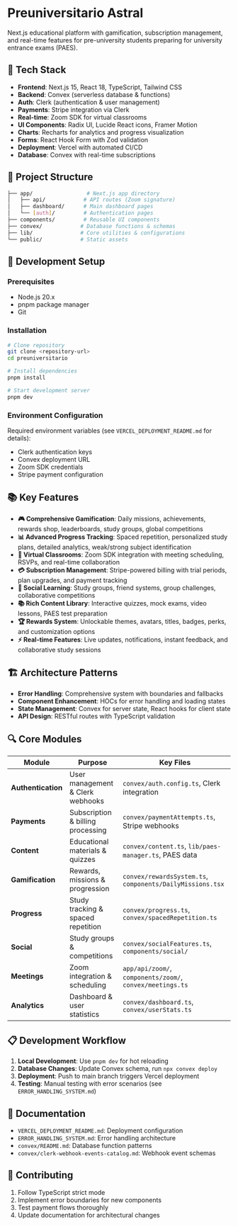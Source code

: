 # Preuniversitario Astral

Next.js educational platform with gamification, subscription management, and real-time features
for pre-university students preparing for university entrance exams (PAES).

## 🚀 Tech Stack

- **Frontend**: Next.js 15, React 18, TypeScript, Tailwind CSS
- **Backend**: Convex (serverless database & functions)
- **Auth**: Clerk (authentication & user management)
- **Payments**: Stripe integration via Clerk
- **Real-time**: Zoom SDK for virtual classrooms
- **UI Components**: Radix UI, Lucide React icons, Framer Motion
- **Charts**: Recharts for analytics and progress visualization
- **Forms**: React Hook Form with Zod validation
- **Deployment**: Vercel with automated CI/CD
- **Database**: Convex with real-time subscriptions

## 📁 Project Structure

```bash
├── app/                 # Next.js app directory
│   ├── api/            # API routes (Zoom signature)
│   ├── dashboard/      # Main dashboard pages
│   └── [auth]/         # Authentication pages
├── components/         # Reusable UI components
├── convex/            # Database functions & schemas
├── lib/               # Core utilities & configurations
└── public/            # Static assets
```

## 🔧 Development Setup

### Prerequisites

- Node.js 20.x
- pnpm package manager
- Git

### Installation

```bash
# Clone repository
git clone <repository-url>
cd preuniversitario

# Install dependencies
pnpm install

# Start development server
pnpm dev
```


### Environment Configuration

Required environment variables (see `VERCEL_DEPLOYMENT_README.md` for details):

- Clerk authentication keys
- Convex deployment URL
- Zoom SDK credentials
- Stripe payment configuration

## 📚 Key Features

- **🎮 Comprehensive Gamification**: Daily missions, achievements, rewards shop, leaderboards, study groups, global competitions
- **📊 Advanced Progress Tracking**: Spaced repetition, personalized study plans, detailed analytics,
  weak/strong subject identification
- **🎥 Virtual Classrooms**: Zoom SDK integration with meeting scheduling, RSVPs, and real-time collaboration
- **💳 Subscription Management**: Stripe-powered billing with trial periods, plan upgrades, and payment tracking
- **👥 Social Learning**: Study groups, friend systems, group challenges, collaborative competitions
- **📚 Rich Content Library**: Interactive quizzes, mock exams, video lessons, PAES test preparation
- **🏆 Rewards System**: Unlockable themes, avatars, titles, badges, perks, and customization options
- **⚡ Real-time Features**: Live updates, notifications, instant feedback, and collaborative study sessions

## 🏗️ Architecture Patterns

- **Error Handling**: Comprehensive system with boundaries and fallbacks
- **Component Enhancement**: HOCs for error handling and loading states
- **State Management**: Convex for server state, React hooks for client state
- **API Design**: RESTful routes with TypeScript validation

## 🔍 Core Modules

| Module | Purpose | Key Files |
|--------|---------|-----------|
| **Authentication** | User management & Clerk webhooks | `convex/auth.config.ts`, Clerk integration |
| **Payments** | Subscription & billing processing | `convex/paymentAttempts.ts`, Stripe webhooks |
| **Content** | Educational materials & quizzes | `convex/content.ts`, `lib/paes-manager.ts`, PAES data |
| **Gamification** | Rewards, missions & progression | `convex/rewardsSystem.ts`, `components/DailyMissions.tsx` |
| **Progress** | Study tracking & spaced repetition | `convex/progress.ts`, `convex/spacedRepetition.ts` |
| **Social** | Study groups & competitions | `convex/socialFeatures.ts`, `components/social/` |
| **Meetings** | Zoom integration & scheduling | `app/api/zoom/`, `components/zoom/`, `convex/meetings.ts` |
| **Analytics** | Dashboard & user statistics | `convex/dashboard.ts`, `convex/userStats.ts` |

## 📋 Development Workflow

1. **Local Development**: Use `pnpm dev` for hot reloading
2. **Database Changes**: Update Convex schema, run `npx convex deploy`
3. **Deployment**: Push to main branch triggers Vercel deployment
4. **Testing**: Manual testing with error scenarios (see `ERROR_HANDLING_SYSTEM.md`)

## 📖 Documentation

- `VERCEL_DEPLOYMENT_README.md`: Deployment configuration
- `ERROR_HANDLING_SYSTEM.md`: Error handling architecture
- `convex/README.md`: Database function patterns
- `convex/clerk-webhook-events-catalog.md`: Webhook event schemas

## 🤝 Contributing

1. Follow TypeScript strict mode
2. Implement error boundaries for new components
3. Test payment flows thoroughly
4. Update documentation for architectural changes

